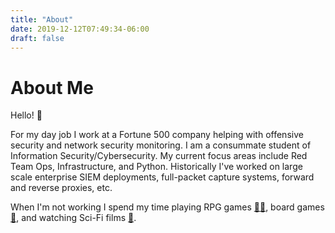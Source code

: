 ```yaml
---
title: "About"
date: 2019-12-12T07:49:34-06:00
draft: false
---
```


# About Me

Hello! 👋

For my day job I work at a Fortune 500 company helping with offensive security and network security monitoring. I am a consummate student of Information Security/Cybersecurity. My current focus areas include Red Team Ops, Infrastructure, and Python. Historically I've worked on large scale enterprise SIEM deployments, full-packet capture systems, forward and reverse proxies, etc.

When I'm not working I spend my time playing RPG games [🧙‍♂️](https://dnd.wizards.com/), board games [🎲](https://www.cmon.com/news/cthulhu-death-may-die-overview), and watching Sci-Fi films [👾](https://en.wikipedia.org/wiki/Blade_Runner).